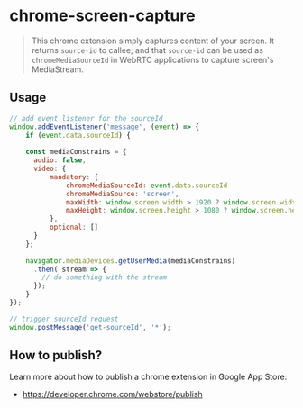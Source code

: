 # chrome-screen-capture

> This chrome extension simply captures content of your screen. It returns `source-id` to callee; and that `source-id` can be used as `chromeMediaSourceId` in WebRTC applications to capture screen's MediaStream.


## Usage

```javascript
// add event listener for the sourceId
window.addEventListener('message', (event) => {
	if (event.data.sourceId) {
    
    const mediaConstrains = {
      audio: false,
      video: {
          mandatory: {
              chromeMediaSourceId: event.data.sourceId
              chromeMediaSource: 'screen',
              maxWidth: window.screen.width > 1920 ? window.screen.width : 1920,
              maxHeight: window.screen.height > 1080 ? window.screen.height : 1080
          },
          optional: []
      }
    };
    
    navigator.mediaDevices.getUserMedia(mediaConstrains)
      .then( stream => {
        // do something with the stream
      });
	}
});

// trigger sourceId request
window.postMessage('get-sourceId', '*');

```

## How to publish?

Learn more about how to publish a chrome extension in Google App Store:

* https://developer.chrome.com/webstore/publish
